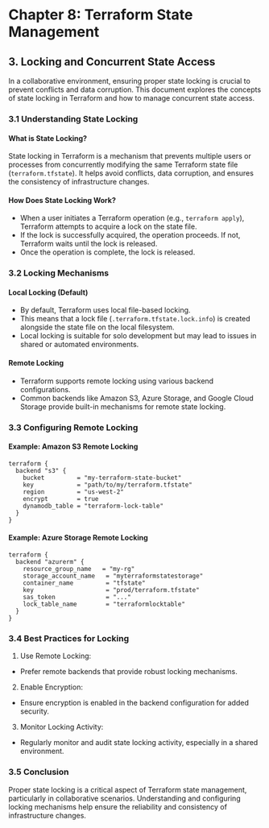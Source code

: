 # Chapter 8: Terraform State Management

## 3. Locking and Concurrent State Access

In a collaborative environment, ensuring proper state locking is crucial to prevent conflicts and data corruption. This document explores the concepts of state locking in Terraform and how to manage concurrent state access.

### 3.1 Understanding State Locking

#### What is State Locking?

State locking in Terraform is a mechanism that prevents multiple users or processes from concurrently modifying the same Terraform state file (`terraform.tfstate`). It helps avoid conflicts, data corruption, and ensures the consistency of infrastructure changes.

#### How Does State Locking Work?

- When a user initiates a Terraform operation (e.g., `terraform apply`), Terraform attempts to acquire a lock on the state file.
- If the lock is successfully acquired, the operation proceeds. If not, Terraform waits until the lock is released.
- Once the operation is complete, the lock is released.

### 3.2 Locking Mechanisms

#### Local Locking (Default)

- By default, Terraform uses local file-based locking.
- This means that a lock file (`.terraform.tfstate.lock.info`) is created alongside the state file on the local filesystem.
- Local locking is suitable for solo development but may lead to issues in shared or automated environments.

#### Remote Locking

- Terraform supports remote locking using various backend configurations.
- Common backends like Amazon S3, Azure Storage, and Google Cloud Storage provide built-in mechanisms for remote state locking.

### 3.3 Configuring Remote Locking

#### Example: Amazon S3 Remote Locking

```hcl
terraform {
  backend "s3" {
    bucket         = "my-terraform-state-bucket"
    key            = "path/to/my/terraform.tfstate"
    region         = "us-west-2"
    encrypt        = true
    dynamodb_table = "terraform-lock-table"
  }
}
```

#### Example: Azure Storage Remote Locking

```
terraform {
  backend "azurerm" {
    resource_group_name   = "my-rg"
    storage_account_name   = "myterraformstatestorage"
    container_name         = "tfstate"
    key                    = "prod/terraform.tfstate"
    sas_token              = "..."
    lock_table_name        = "terraformlocktable"
  }
}
```

### 3.4 Best Practices for Locking

1. Use Remote Locking:
  - Prefer remote backends that provide robust locking mechanisms.

2. Enable Encryption:
  - Ensure encryption is enabled in the backend configuration for added security.

3. Monitor Locking Activity:

  - Regularly monitor and audit state locking activity, especially in a shared environment.

### 3.5 Conclusion

Proper state locking is a critical aspect of Terraform state management, particularly in collaborative scenarios. Understanding and configuring locking mechanisms help ensure the reliability and consistency of infrastructure changes.
